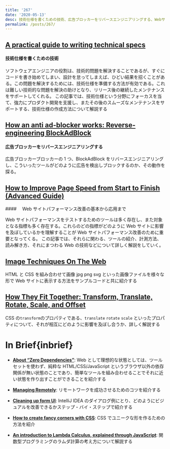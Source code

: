 ```yaml
---
title: '267'
date: '2020-05-13'
desc: 技術仕様を書くための技術、広告ブロッカーをリバースエンジニアリングする、Webサイトパフォーマンス改善の基本から応用まで、ほか計10リンク
permalink: /posts/267/
---
```


## [A practical guide to writing technical specs](https://stackoverflow.blog/2020/04/06/a-practical-guide-to-writing-technical-specs/)

#### 技術仕様を書くための技術

ソフトウェアエンジニアの役割は、技術的問題を解決することであるが、すぐにコードを書き始めてしまい、設計を怠ってしまえば、ひどい結果を招くことがある。この問題を解決するためには、技術仕様を準備する方法が有効である。これは難しい技術的な問題を解決の助けとなり、リリース後の継続したメンテナンスをサポートしてくれる。
この記事では、技術仕様という分野にフォーカスを当て、強力にプロダクト開発を支援し、またその後のスムーズなメンテナンスをサポートする、技術仕様の作成方法について解説する

## [How an anti ad-blocker works: Reverse-engineering BlockAdBlock](https://xy2.dev/article/re-bab/)

#### 広告ブロッカーをリバースエンジニアリングする

広告ブロッカーブロッカーの 1 つ、BlockAdBlock をリバースエンジニアリングし、こういったツールがどのように広告を検出しブロックするのか、その動作を探る。

## [How to Improve Page Speed from Start to Finish (Advanced Guide)](https://ahrefs.com/blog/advanced-pagespeed-guide/)

####　 Web サイトパフォーマンス改善の基本から応用まで

Web サイトパフォーマンスをテストするためのツールは多く存在し、また対象となる指標も多く存在する。これらのどの指標がどのように Web サイトに影響を及ぼしているかを理解することが Web サイトパフォーマンス改善のために重要となってくる。
この記事では、それらに関わる、ツールの紹介、計測方法、読み解き方、それにまつわる Web の技術などについて詳しく解説をしていく。

## [Image Techniques On The Web](https://ishadeed.com/article/image-techniques/)

HTML と CSS を組み合わせて画像 jpg png svg といった画像ファイルを様々な形で Web サイトに表示する方法をサンプルコードと共に紹介する

## [How They Fit Together: Transform, Translate, Rotate, Scale, and Offset](https://danielcwilson.com/blog/2020/02/motion-path-transforms/)

CSS の`transform`のプロパティである、`translate` `rotate` `scale` といったプロパティについて、それが相互にどのように影響を及ぼし合うか、詳しく解説する

# In Brief{inbrief}

- **[About “Zero Dependencies”](https://medium.com/@WebReflection/about-zero-dependencies-ae7e8fb82abd)**: Web として理想的な状態としては、ツールセットを使わず、純粋な HTML/CSS/JavaScript というブラウザ以外の依存関係が無い状態のことであり、簡単なツールを組み合わせることでそれに近い状態を作り出すことができることを紹介する

- **[Managing Remotely](https://lg.substack.com/p/managing-remotely)**: リモートワークを成功させるためのコツを紹介する

- **[Cleaning up form UI](https://tonsky.me/blog/form-cleanup/)**: IntelliJ IDEA のダイアログ例にとり、どのようにビジュアルを改善できるかステップ・バイ・ステップで紹介する

- **[How to create fancy corners with CSS](https://blog.logrocket.com/how-to-create-fancy-corners-in-css/)**: CSS でユニークな形を作るための方法を紹介

- **[An introduction to Lambda Calculus, explained through JavaScript](http://willtaylor.blog/an-introduction-to-lambda-calculus-explained-through-javascript/)**: 関数型プログラミングのラムダ計算の考え方について解説する
